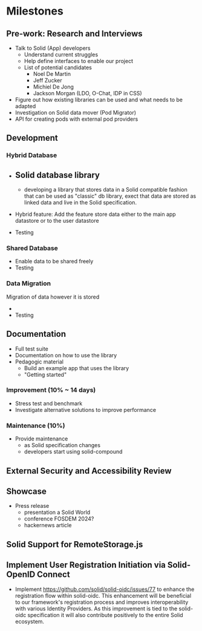 # Milestones

## Pre-work: Research and Interviews

- Talk to Solid (App) developers
  - Understand current struggles
  - Help define interfaces to enable our project
  - List of potential candidates
    - Noel De Martin
    - Jeff Zucker
    - Michiel De Jong
    - Jackson Morgan (LDO, O-Chat, IDP in CSS)
- Figure out how existing libraries can be used and what needs to be adapted
- Investigation on Solid data mover (Pod Migrator)
- API for creating pods with external pod providers

## Development

### Hybrid Database

- Solid database library
  -


  - developing a library that stores data in a Solid compatible fashion that can be used as "classic" db library, exect that data are stored as linked data and live in the Solid specification.
- Hybrid feature: Add the feature store data either to the main app datastore or to the user datastore
- Testing

### Shared Database

- Enable data to be shared freely
- Testing

### Data Migration

Migration of data however it is stored

-
- Testing

## Documentation

- Full test suite
- Documentation on how to use the library
- Pedagogic material
  - Build an example app that uses the library
  - "Getting started"

### Improvement (10% ~ 14 days)

- Stress test and benchmark
- Investigate alternative solutions to improve performance

### Maintenance (10%)

- Provide maintenance
  - as Solid specification changes
  - developers start using solid-compound

## External Security and Accessibility Review

## Showcase

- Press release
  - presentation a Solid World
  - conference FOSDEM 2024?
  - hackernews article

## Solid Support for RemoteStorage.js

## Implement User Registration Initiation via Solid-OpenID Connect
 -  Implement https://github.com/solid/solid-oidc/issues/77 to enhance the registration flow within solid-oidc. This enhancement will be beneficial to our framework's registration process and improves interoperability with various Identity Providers. As this improvement is tied to the solid-oidc specification it will also contribute positively to the entire Solid ecosystem.
